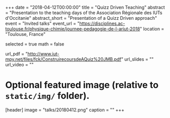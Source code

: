 +++
date = "2018-04-12T00:00:00"
title = "Quizz Driven Teaching"
abstract = "Presentation to the teaching days of the Association Régionale des IUTs d'Occitanie"
abstract_short = "Presentation of a Quizz Driven approach"
event = "Invited talks"
event_url = "https://disciplines.ac-toulouse.fr/physique-chimie/journee-pedagogie-de-l-ariut-2018"
location = "Toulouse, France"

selected = true
math = false

url_pdf = "http://www.iut-mpy.net/files/fck/ConstruirecoursdeAQuiz%20JMB.pdf"
url_slides = ""
url_video = ""

# Optional featured image (relative to `static/img/` folder).
[header]
image = "talks/20180412.png"
caption = ""
+++
